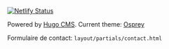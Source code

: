 [![Netlify Status](https://api.netlify.com/api/v1/badges/cb711e55-b1ce-4768-9086-f55130acb3f1/deploy-status)](https://app.netlify.com/sites/hardcore-yalow-5dab64/deploys)

Powered by [Hugo CMS](https://gohugo.io/). Current theme: [Osprey](https://github.com/tomanistor/osprey)

Formulaire de contact: `layout/partials/contact.html`

